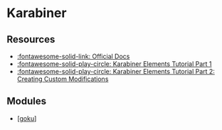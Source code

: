 Karabiner
===

Resources
---

- [:fontawesome-solid-link: Official Docs](https://karabiner-elements.pqrs.org/docs/)
- [:fontawesome-solid-play-circle: Karabiner Elements Tutorial Part 1][1]
- [:fontawesome-solid-play-circle: Karabiner Elements Tutorial  Part 2: Creating Custom Modifications][2]

<!-- Links -->
[1]: https://www.youtube.com/watch?v=uaJSjgVEhMQ
[2]: https://www.youtube.com/watch?v=PBPS2D9AKtI

Modules
---

- [[goku]]

[//begin]: # "Autogenerated link references for markdown compatibility"
[goku]: goku/goku.md "Goku"
[//end]: # "Autogenerated link references"